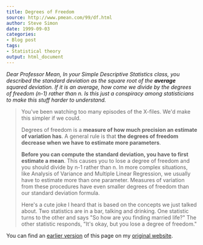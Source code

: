 ```yaml
---
title: Degrees of Freedom
source: http://www.pmean.com/99/df.html
author: Steve Simon
date: 1999-09-03
categories:
- Blog post
tags:
- Statistical theory
output: html_document
---
```

*Dear Professor Mean, In your Simple Descriptive Statistics class, you
described the standard deviation as the square root of the **average**
squared deviation. If it is an average, how come we divide by the
degrees of freedom (n-1) rather than n. Is this just a conspiracy among
statisticians to make this stuff harder to understand.*

> You've been watching too many episodes of the X-files. We'd make
> this simpler if we could.
>
> Degrees of freedom is a **measure of how much precision an estimate of
> variation has**. A general rule is that **the degrees of freedom
> decrease when we have to estimate more parameters**.
>
> **Before you can compute the standard deviation, you have to first
> estimate a mean**. This causes you to lose a degree of freedom and you
> should divide by n-1 rather than n. In more complex situations, like
> Analysis of Variance and Multiple Linear Regression, we usually have
> to estimate more than one parameter. Measures of variation from these
> procedures have even smaller degrees of freedom than our standard
> deviation formula.
>
> Here's a cute joke I heard that is based on the concepts we just
> talked about. Two statistics are in a bar, talking and drinking. One
> statistic turns to the other and says "So how are you finding married
> life?" The other statistic responds, "It's okay, but you lose a
> degree of freedom."

You can find an [earlier version][sim1] of this page on my [original website][sim2].

[sim1]: http://www.pmean.com/99/df.html
[sim2]: http://www.pmean.com/original_site.html
